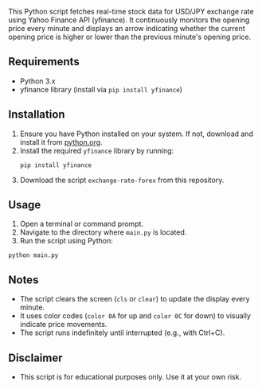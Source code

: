 This Python script fetches real-time stock data for USD/JPY exchange rate using Yahoo Finance API (yfinance). It continuously monitors the opening price every minute and displays an arrow indicating whether the current opening price is higher or lower than the previous minute's opening price.

## Requirements
- Python 3.x
- yfinance library (install via `pip install yfinance`)

## Installation
1. Ensure you have Python installed on your system. If not, download and install it from [python.org](https://www.python.org/downloads/).
2. Install the required `yfinance` library by running:
   ``` bath
   pip install yfinance
   ```
3. Download the script `exchange-rate-forex` from this repository.

## Usage
1. Open a terminal or command prompt.
2. Navigate to the directory where `main.py` is located.
3. Run the script using Python:
``` bath
python main.py
```
## Notes
- The script clears the screen (`cls` or `clear`) to update the display every minute.
- It uses color codes (`color 0A` for up and `color 0C` for down) to visually indicate price movements.
- The script runs indefinitely until interrupted (e.g., with Ctrl+C).

## Disclaimer
- This script is for educational purposes only. Use it at your own risk.
